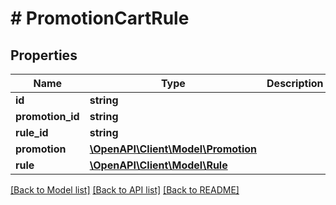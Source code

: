 # # PromotionCartRule

## Properties

Name | Type | Description | Notes
------------ | ------------- | ------------- | -------------
**id** | **string** |  | [optional]
**promotion_id** | **string** |  |
**rule_id** | **string** |  |
**promotion** | [**\OpenAPI\Client\Model\Promotion**](Promotion.md) |  | [optional]
**rule** | [**\OpenAPI\Client\Model\Rule**](Rule.md) |  | [optional]

[[Back to Model list]](../../README.md#models) [[Back to API list]](../../README.md#endpoints) [[Back to README]](../../README.md)
